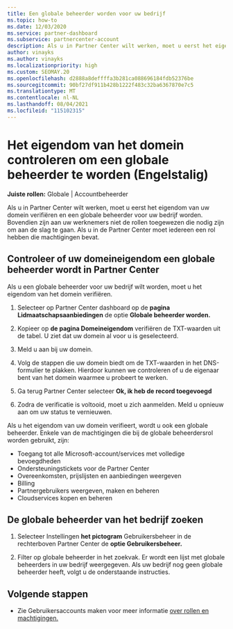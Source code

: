 ```yaml
---
title: Een globale beheerder worden voor uw bedrijf
ms.topic: how-to
ms.date: 12/03/2020
ms.service: partner-dashboard
ms.subservice: partnercenter-account
description: Als u in Partner Center wilt werken, moet u eerst het eigendom van uw domein verifiëren. Meer informatie over hoe u dit doet en hoe u een globale beheerder wordt die gebruikers kan toevoegen.
author: vinayks
ms.author: vinayks
ms.localizationpriority: high
ms.custom: SEOMAY.20
ms.openlocfilehash: d2888a8deffffa3b281ca088696184fdb52376be
ms.sourcegitcommit: 90bf27df911b428b1222f483c32ba6367870e7c5
ms.translationtype: MT
ms.contentlocale: nl-NL
ms.lasthandoff: 08/04/2021
ms.locfileid: "115102315"
---
```

# <a name="verify-your-domain-ownership-to-become-global-admin"></a>Het eigendom van het domein controleren om een globale beheerder te worden (Engelstalig) 


**Juiste rollen:** Globale | Accountbeheerder

Als u in Partner Center wilt werken, moet u eerst het eigendom van uw domein verifiëren en een globale beheerder voor uw bedrijf worden. Bovendien zijn aan uw werknemers niet de rollen toegewezen die nodig zijn om aan de slag te gaan.  Als u in de Partner Center moet iedereen een rol hebben die machtigingen bevat.  

## <a name="verify-your-domain-ownership-to-become-a-global-admin-in-partner-center"></a>Controleer of uw domeineigendom een globale beheerder wordt in Partner Center

Als u een globale beheerder voor uw bedrijf wilt worden, moet u het eigendom van het domein verifiëren.

1. Selecteer op Partner Center dashboard op de **pagina Lidmaatschapsaanbiedingen** de optie **Globale beheerder worden.** 

2. Kopieer op **de pagina Domeineigendom** verifiëren de TXT-waarden uit de tabel. U ziet dat uw domein al voor u is geselecteerd.

3. Meld u aan bij uw domein. 

4. Volg de stappen die uw domein biedt om de TXT-waarden in het DNS-formulier te plakken.  Hierdoor kunnen we controleren of u de eigenaar bent van het domein waarmee u probeert te werken.

5. Ga terug Partner Center selecteer **Ok, ik heb de record toegevoegd**

6. Zodra de verificatie is voltooid, moet u zich aanmelden. Meld u opnieuw aan om uw status te vernieuwen. 

Als u het eigendom van uw domein verifieert, wordt u ook een globale beheerder. Enkele van de machtigingen die bij de globale beheerdersrol worden gebruikt, zijn:

- Toegang tot alle Microsoft-account/services met volledige bevoegdheden 
- Ondersteuningstickets voor de Partner Center
- Overeenkomsten, prijslijsten en aanbiedingen weergeven
- Billing
- Partnergebruikers weergeven, maken en beheren
- Cloudservices kopen en beheren

## <a name="find-the-companys-global-admin"></a>De globale beheerder van het bedrijf zoeken

1. Selecteer Instellingen **het pictogram** Gebruikersbeheer in de rechterboven Partner Center de **optie Gebruikersbeheer.**

1. Filter op globale beheerder in het zoekvak. Er wordt een lijst met globale beheerders in uw bedrijf weergegeven. Als uw bedrijf nog geen globale beheerder heeft, volgt u de onderstaande instructies.

## <a name="next-steps"></a>Volgende stappen

- Zie Gebruikersaccounts maken voor meer informatie [over rollen en machtigingen.](create-user-accounts-and-set-permissions.md) 